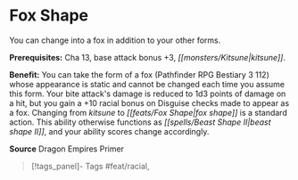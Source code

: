﻿---
cssclass: [feats]

---
# Fox Shape

You can change into a fox in addition to your other forms.

**Prerequisites:** Cha 13, base attack bonus +3, _[[monsters/Kitsune|kitsune]]_.

**Benefit:** You can take the form of a fox (Pathfinder RPG Bestiary 3 112) whose appearance is static and cannot be changed each time you assume this form. Your bite attack's damage is reduced to 1d3 points of damage on a hit, but you gain a +10 racial bonus on Disguise checks made to appear as a fox. Changing from _kitsune_ to _[[feats/Fox Shape|fox shape]]_ is a standard action. This ability otherwise functions as _[[spells/Beast Shape II|beast shape II]]_, and your ability scores change accordingly.

**Source** Dragon Empires Primer
>[!tags_panel]- Tags
> #feat/racial, 
